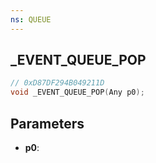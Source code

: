 ```yaml
---
ns: QUEUE
---
```

## _EVENT_QUEUE_POP

```c
// 0xD87DF294B049211D
void _EVENT_QUEUE_POP(Any p0);
```

## Parameters
* **p0**:
